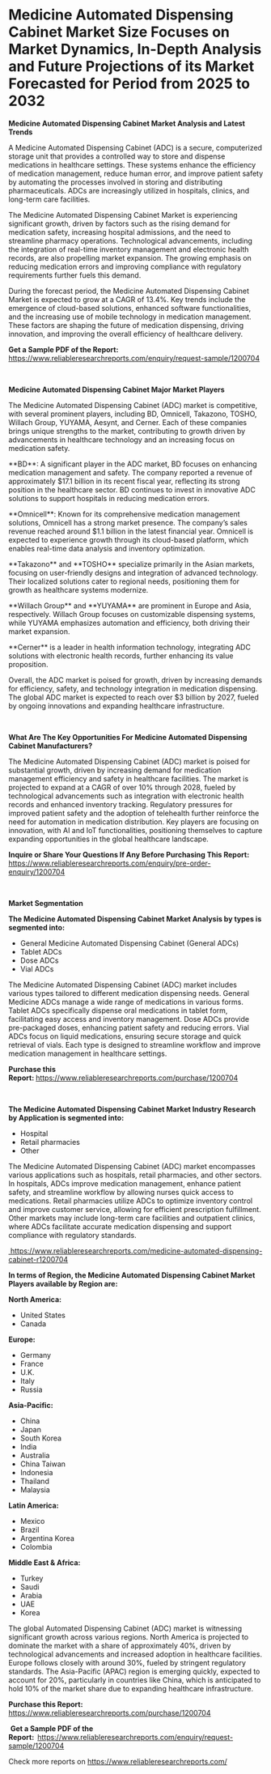 <p><h1>Medicine Automated Dispensing Cabinet Market Size Focuses on Market Dynamics, In-Depth Analysis and Future Projections of its Market Forecasted for Period from 2025 to 2032</h1></p><p><strong>Medicine Automated Dispensing Cabinet Market Analysis and Latest Trends</strong></p>
<p><p>A Medicine Automated Dispensing Cabinet (ADC) is a secure, computerized storage unit that provides a controlled way to store and dispense medications in healthcare settings. These systems enhance the efficiency of medication management, reduce human error, and improve patient safety by automating the processes involved in storing and distributing pharmaceuticals. ADCs are increasingly utilized in hospitals, clinics, and long-term care facilities.</p><p>The Medicine Automated Dispensing Cabinet Market is experiencing significant growth, driven by factors such as the rising demand for medication safety, increasing hospital admissions, and the need to streamline pharmacy operations. Technological advancements, including the integration of real-time inventory management and electronic health records, are also propelling market expansion. The growing emphasis on reducing medication errors and improving compliance with regulatory requirements further fuels this demand.</p><p>During the forecast period, the Medicine Automated Dispensing Cabinet Market is expected to grow at a CAGR of 13.4%. Key trends include the emergence of cloud-based solutions, enhanced software functionalities, and the increasing use of mobile technology in medication management. These factors are shaping the future of medication dispensing, driving innovation, and improving the overall efficiency of healthcare delivery.</p></p>
<p><strong>Get a Sample PDF of the Report:&nbsp;</strong> <a href="https://www.reliableresearchreports.com/enquiry/request-sample/1200704?utm_campaign=2487&utm_medium=2&utm_source=Github&utm_content=ia&utm_term=22032025&utm_id=medicine-automated-dispensing-cabinet">https://www.reliableresearchreports.com/enquiry/request-sample/1200704</a></p>
<p>&nbsp;</p>
<p><strong>Medicine Automated Dispensing Cabinet Major Market Players</strong></p>
<p><p>The Medicine Automated Dispensing Cabinet (ADC) market is competitive, with several prominent players, including BD, Omnicell, Takazono, TOSHO, Willach Group, YUYAMA, Aesynt, and Cerner. Each of these companies brings unique strengths to the market, contributing to growth driven by advancements in healthcare technology and an increasing focus on medication safety.</p><p>**BD**: A significant player in the ADC market, BD focuses on enhancing medication management and safety. The company reported a revenue of approximately $17.1 billion in its recent fiscal year, reflecting its strong position in the healthcare sector. BD continues to invest in innovative ADC solutions to support hospitals in reducing medication errors.</p><p>**Omnicell**: Known for its comprehensive medication management solutions, Omnicell has a strong market presence. The company’s sales revenue reached around $1.1 billion in the latest financial year. Omnicell is expected to experience growth through its cloud-based platform, which enables real-time data analysis and inventory optimization.</p><p>**Takazono** and **TOSHO** specialize primarily in the Asian markets, focusing on user-friendly designs and integration of advanced technology. Their localized solutions cater to regional needs, positioning them for growth as healthcare systems modernize.</p><p>**Willach Group** and **YUYAMA** are prominent in Europe and Asia, respectively. Willach Group focuses on customizable dispensing systems, while YUYAMA emphasizes automation and efficiency, both driving their market expansion.</p><p>**Cerner** is a leader in health information technology, integrating ADC solutions with electronic health records, further enhancing its value proposition.</p><p>Overall, the ADC market is poised for growth, driven by increasing demands for efficiency, safety, and technology integration in medication dispensing. The global ADC market is expected to reach over $3 billion by 2027, fueled by ongoing innovations and expanding healthcare infrastructure.</p></p>
<p>&nbsp;</p>
<p><strong>What Are The Key Opportunities For Medicine Automated Dispensing Cabinet Manufacturers?</strong></p>
<p><p>The Medicine Automated Dispensing Cabinet (ADC) market is poised for substantial growth, driven by increasing demand for medication management efficiency and safety in healthcare facilities. The market is projected to expand at a CAGR of over 10% through 2028, fueled by technological advancements such as integration with electronic health records and enhanced inventory tracking. Regulatory pressures for improved patient safety and the adoption of telehealth further reinforce the need for automation in medication distribution. Key players are focusing on innovation, with AI and IoT functionalities, positioning themselves to capture expanding opportunities in the global healthcare landscape.</p></p>
<p><strong>Inquire or Share Your Questions If Any Before Purchasing This Report:</strong> <a href="https://www.reliableresearchreports.com/enquiry/pre-order-enquiry/1200704?utm_campaign=2487&utm_medium=2&utm_source=Github&utm_content=ia&utm_term=22032025&utm_id=medicine-automated-dispensing-cabinet">https://www.reliableresearchreports.com/enquiry/pre-order-enquiry/1200704</a></p>
<p>&nbsp;</p>
<p><strong>Market Segmentation</strong></p>
<p><strong>The Medicine Automated Dispensing Cabinet Market Analysis by types is segmented into:</strong></p>
<p><ul><li>General Medicine Automated Dispensing Cabinet (General ADCs)</li><li>Tablet ADCs</li><li>Dose ADCs</li><li>Vial ADCs</li></ul></p>
<p><p>The Medicine Automated Dispensing Cabinet (ADC) market includes various types tailored to different medication dispensing needs. General Medicine ADCs manage a wide range of medications in various forms. Tablet ADCs specifically dispense oral medications in tablet form, facilitating easy access and inventory management. Dose ADCs provide pre-packaged doses, enhancing patient safety and reducing errors. Vial ADCs focus on liquid medications, ensuring secure storage and quick retrieval of vials. Each type is designed to streamline workflow and improve medication management in healthcare settings.</p></p>
<p><strong>Purchase this Report:&nbsp;</strong><a href="https://www.reliableresearchreports.com/purchase/1200704?utm_campaign=2487&utm_medium=2&utm_source=Github&utm_content=ia&utm_term=22032025&utm_id=medicine-automated-dispensing-cabinet">https://www.reliableresearchreports.com/purchase/1200704</a></p>
<p>&nbsp;</p>
<p><strong>The Medicine Automated Dispensing Cabinet Market Industry Research by Application is segmented into:</strong></p>
<p><ul><li>Hospital</li><li>Retail pharmacies</li><li>Other</li></ul></p>
<p><p>The Medicine Automated Dispensing Cabinet (ADC) market encompasses various applications such as hospitals, retail pharmacies, and other sectors. In hospitals, ADCs improve medication management, enhance patient safety, and streamline workflow by allowing nurses quick access to medications. Retail pharmacies utilize ADCs to optimize inventory control and improve customer service, allowing for efficient prescription fulfillment. Other markets may include long-term care facilities and outpatient clinics, where ADCs facilitate accurate medication dispensing and support compliance with regulatory standards.</p></p>
<p><a href="https://www.reliableresearchreports.com/medicine-automated-dispensing-cabinet-r1200704?utm_campaign=2487&utm_medium=2&utm_source=Github&utm_content=ia&utm_term=22032025&utm_id=medicine-automated-dispensing-cabinet">&nbsp;https://www.reliableresearchreports.com/medicine-automated-dispensing-cabinet-r1200704</a></p>
<p><strong>In terms of Region, the Medicine Automated Dispensing Cabinet Market Players available by Region are:</strong></p>
<p>
    <p> <strong> North America: </strong>
        <ul>
            <li>United States</li>
            <li>Canada</li>
        </ul>
        </p> 
    <p> <strong> Europe: </strong>
        <ul>
            <li>Germany</li>
            <li>France</li>
            <li>U.K.</li>
            <li>Italy</li>
            <li>Russia</li>
        </ul>
        </p> 
    <p> <strong> Asia-Pacific: </strong>
        <ul>
            <li>China</li>
            <li>Japan</li>
            <li>South Korea</li>
            <li>India</li>
            <li>Australia</li>
            <li>China Taiwan</li>
            <li>Indonesia</li>
            <li>Thailand</li>
            <li>Malaysia</li>
        </ul>
        </p> 
    <p> <strong> Latin America: </strong>
        <ul>
            <li>Mexico</li>
            <li>Brazil</li>
            <li>Argentina Korea</li>
            <li>Colombia</li>
        </ul>
        </p> 
    <p> <strong> Middle East & Africa: </strong>
        <ul>
            <li>Turkey</li>
            <li>Saudi</li>
            <li>Arabia</li>
            <li>UAE</li>
            <li>Korea</li>
        </ul>
    </p>
    </p>
<p><p>The global Automated Dispensing Cabinet (ADC) market is witnessing significant growth across various regions. North America is projected to dominate the market with a share of approximately 40%, driven by technological advancements and increased adoption in healthcare facilities. Europe follows closely with around 30%, fueled by stringent regulatory standards. The Asia-Pacific (APAC) region is emerging quickly, expected to account for 20%, particularly in countries like China, which is anticipated to hold 10% of the market share due to expanding healthcare infrastructure.</p></p>
<p><strong>Purchase this Report: </strong><a href="https://www.reliableresearchreports.com/purchase/1200704?utm_campaign=2487&utm_medium=2&utm_source=Github&utm_content=ia&utm_term=22032025&utm_id=medicine-automated-dispensing-cabinet">https://www.reliableresearchreports.com/purchase/1200704</a></p>
<p>&nbsp;<strong>Get a Sample PDF of the Report:&nbsp;&nbsp;</strong><a href="https://www.reliableresearchreports.com/enquiry/request-sample/1200704?utm_campaign=2487&utm_medium=2&utm_source=Github&utm_content=ia&utm_term=22032025&utm_id=medicine-automated-dispensing-cabinet">https://www.reliableresearchreports.com/enquiry/request-sample/1200704</a></p>
<p><strong></strong></p>
<p>Check more reports on <a href="https://www.reliableresearchreports.com/?utm_campaign=2487&utm_medium=2&utm_source=Github&utm_content=ia&utm_term=22032025&utm_id=medicine-automated-dispensing-cabinet">https://www.reliableresearchreports.com/</a></p>